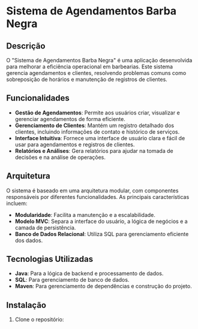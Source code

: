 # Sistema de Agendamentos Barba Negra

## Descrição

O "Sistema de Agendamentos Barba Negra" é uma aplicação desenvolvida para melhorar a eficiência operacional em barbearias. Este sistema gerencia agendamentos e clientes, resolvendo problemas comuns como sobreposição de horários e manutenção de registros de clientes.

## Funcionalidades

- **Gestão de Agendamentos**: Permite aos usuários criar, visualizar e gerenciar agendamentos de forma eficiente.
- **Gerenciamento de Clientes**: Mantém um registro detalhado dos clientes, incluindo informações de contato e histórico de serviços.
- **Interface Intuitiva**: Fornece uma interface de usuário clara e fácil de usar para agendamentos e registros de clientes.
- **Relatórios e Análises**: Gera relatórios para ajudar na tomada de decisões e na análise de operações.

## Arquitetura

O sistema é baseado em uma arquitetura modular, com componentes responsáveis por diferentes funcionalidades. As principais características incluem:

- **Modularidade**: Facilita a manutenção e a escalabilidade.
- **Modelo MVC**: Separa a interface do usuário, a lógica de negócios e a camada de persistência.
- **Banco de Dados Relacional**: Utiliza SQL para gerenciamento eficiente dos dados.

## Tecnologias Utilizadas

- **Java**: Para a lógica de backend e processamento de dados.
- **SQL**: Para gerenciamento de banco de dados.
- **Maven**: Para gerenciamento de dependências e construção do projeto.

## Instalação

1. Clone o repositório:
